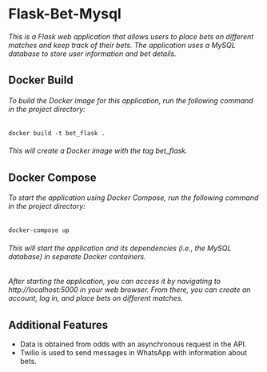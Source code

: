 # Flask-Bet-Mysql


###### This is a Flask web application that allows users to place bets on different matches and keep track of their bets. The application uses a MySQL database to store user information and bet details.


## Docker Build
###### To build the Docker image for this application, run the following command in the project directory:

```
docker build -t bet_flask .
```
###### This will create a Docker image with the tag bet_flask.

## Docker Compose

###### To start the application using Docker Compose, run the following command in the project directory:

```
docker-compose up
```

###### This will start the application and its dependencies (i.e., the MySQL database) in separate Docker containers.


###### After starting the application, you can access it by navigating to http://localhost:5000 in your web browser. From there, you can create an account, log in, and place bets on different matches.

## Additional Features
- Data is obtained from odds with an asynchronous request in the API.
- Twilio is used to send messages in WhatsApp with information about bets.
